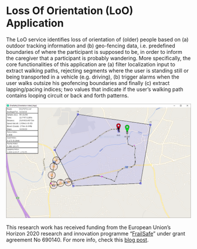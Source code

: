 # Loss Of Orientation (LoO) Application

The LoO service identifies loss of orientation of (older) people based on (a) outdoor tracking information and (b) geo-fencing data, i.e. predefined boundaries of where the participant is supposed to be, in order to inform the caregiver that a participant is probably wandering. More specifically, the core functionalities of this application are (a) filter localization input to extract walking paths, rejecting segments where the user is standing still or being transported in a vehicle (e.g. driving), (b) trigger alarms when the user walks outsize his geofencing boundaries and finally (c) extract lapping/pacing indices; two values that indicate if the user’s walking path contains looping circuit or back and forth patterns.

![Screenshot](teaser.png)

This research work has received funding from the European Union’s Horizon 2020 research and innovation programme “[FrailSafe](http://www.frailsafe-project.eu/)” under grant agreement No 690140. For more info, check this [blog post](http://frailsafe-project.eu/news/73-loss-of-orientation).
